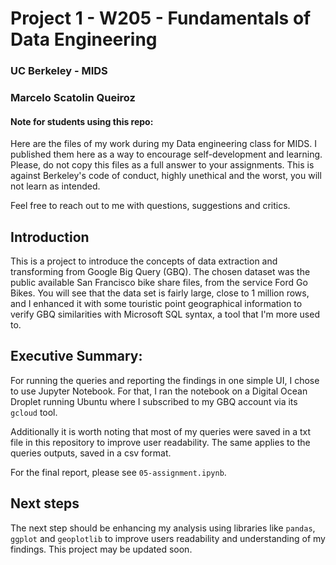# Project 1 - W205 - Fundamentals of Data Engineering
### UC Berkeley - MIDS
### Marcelo Scatolin Queiroz


#### Note for students using this repo:
Here are the files of my work during my Data engineering class for MIDS. I published them here as a way to encourage self-development and learning. Please, do not copy this files as a full answer to your assignments. This is against Berkeley's code of conduct, highly unethical and the worst, you will not learn as intended.

Feel free to reach out to me with questions, suggestions and critics.

## Introduction

This is a project to introduce the concepts of data extraction and transforming from Google Big Query (GBQ). The chosen dataset was the public available San Francisco bike share files, from the service Ford Go Bikes. You will see that the data set is fairly large, close to 1 million rows, and I enhanced it with some touristic point geographical information to verify GBQ similarities with Microsoft SQL syntax, a tool that I'm more used to.

## Executive Summary:

For running the queries and reporting the findings in one simple UI, I chose to use Jupyter Notebook. For that, I ran the notebook on a Digital Ocean Droplet running Ubuntu where I subscribed to my GBQ account via its `gcloud` tool.

Additionally it is worth noting that most of my queries were saved in a txt file in this repository to improve user readability. The same applies to the queries outputs, saved in a csv format.

For the final report, please see `05-assignment.ipynb`.

## Next steps

The next step should be enhancing my analysis using libraries like `pandas`, `ggplot` and `geoplotlib` to improve users readability and understanding of my findings. This project may be updated soon.

